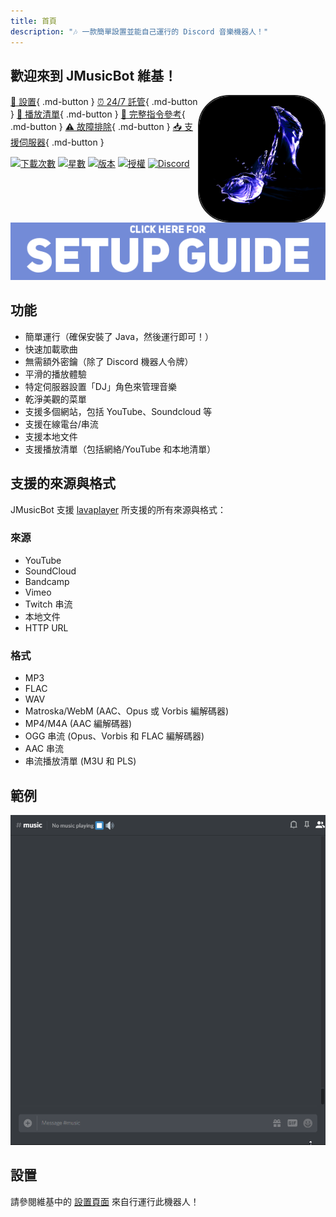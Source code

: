 ```yaml
---
title: 首頁
description: "🎶 一款簡單設置並能自己運行的 Discord 音樂機器人！"
---
```


## 歡迎來到 **JMusicBot** 維基！

<img align="right" src="../assets/images/logo.png" style="border:2px solid;border-radius:50px;" height="200" width="200">

[🔢 設置](setup.md){ .md-button }
[⏰ 24/7 託管](hosting.md){ .md-button } 
[📃 播放清單](playlists.md){ .md-button } 
[📜 完整指令參考](commands.md){ .md-button } 
[⚠ 故障排除](troubleshooting.md){ .md-button } 
[📥 支援伺服器](https://discord.gg/0p9LSGoRLu6Pet0k){ .md-button }
  
[![下載次數](https://img.shields.io/github/downloads/jagrosh/MusicBot/total.svg)](https://github.com/jagrosh/MusicBot/releases/latest)
[![星數](https://img.shields.io/github/stars/jagrosh/MusicBot.svg)](https://github.com/jagrosh/MusicBot/stargazers)
[![版本](https://img.shields.io/github/release/jagrosh/MusicBot.svg)](https://github.com/jagrosh/MusicBot/releases/latest)
[![授權](https://img.shields.io/github/license/jagrosh/MusicBot.svg)](https://github.com/jagrosh/MusicBot/blob/master/LICENSE)
[![Discord](https://discordapp.com/api/guilds/147698382092238848/widget.png)](https://discord.gg/0p9LSGoRLu6Pet0k)

[![設置](../assets/images/setup-banner.png)](setup.md)

## 功能
  * 簡單運行（確保安裝了 Java，然後運行即可！）
  * 快速加載歌曲
  * 無需額外密鑰（除了 Discord 機器人令牌）
  * 平滑的播放體驗
  * 特定伺服器設置「DJ」角色來管理音樂
  * 乾淨美觀的菜單
  * 支援多個網站，包括 YouTube、Soundcloud 等
  * 支援在線電台/串流
  * 支援本地文件
  * 支援播放清單（包括網絡/YouTube 和本地清單）

## 支援的來源與格式
JMusicBot 支援 [lavaplayer](https://github.com/sedmelluq/lavaplayer#supported-formats) 所支援的所有來源與格式：
### 來源
  * YouTube
  * SoundCloud
  * Bandcamp
  * Vimeo
  * Twitch 串流
  * 本地文件
  * HTTP URL
### 格式
  * MP3
  * FLAC
  * WAV
  * Matroska/WebM (AAC、Opus 或 Vorbis 編解碼器)
  * MP4/M4A (AAC 編解碼器)
  * OGG 串流 (Opus、Vorbis 和 FLAC 編解碼器)
  * AAC 串流
  * 串流播放清單 (M3U 和 PLS)

## 範例
![加載範例...](../assets/images/example.gif)

## 設置
請參閱維基中的 [設置頁面](setup.md) 來自行運行此機器人！
